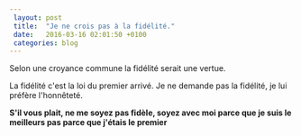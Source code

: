 ```yaml
---
 layout: post
 title:  "Je ne crois pas à la fidélité."
 date:   2016-03-16 02:01:50 +0100
 categories: blog
---
```

Selon une croyance commune la fidélité serait une vertue. 

La fidélité c'est la loi du premier arrivé. Je ne demande pas la fidélité, je lui préfère l'honnêteté. 

**S'il vous plait, ne me soyez pas fidèle, soyez avec moi parce que je suis le meilleurs pas parce que j'étais le premier**
